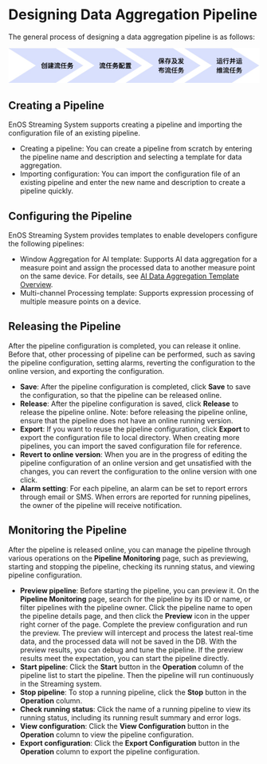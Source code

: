 # Designing Data Aggregation Pipeline
The general process of designing a data aggregation pipeline is as follows:

![](media/2019-01-02-21-17-10.jpg)

## Creating a Pipeline
EnOS Streaming System supports creating a pipeline and importing the configuration file of an existing pipeline.
- Creating a pipeline:  You can create a pipeline from scratch by entering the pipeline name and description and selecting a template for data aggregation.
- Importing configuration: You can import the configuration file of an existing pipeline and enter the new name and description to create a pipeline quickly. 

## Configuring the Pipeline
EnOS Streaming System provides templates to enable developers configure the following pipelines:
- Window Aggregation for AI template: Supports AI data aggregation for a measure point and assign the processed data to another measure point on the same device. For details, see [AI Data Aggregation Template Overview](ai_template_overview).  
- Multi-channel Processing template: Supports expression processing of multiple measure points on a device.

## Releasing the Pipeline
After the pipeline configuration is completed, you can release it online. Before that, other processing of pipeline can be performed, such as saving the pipeline configuration, setting alarms, reverting the configuration to the online version, and exporting the configuration.
- **Save**: After the pipeline configuration is completed, click **Save** to save the configuration, so that the pipeline can be released online.
- **Release**: After the pipeline configuration is saved, click **Release** to release the pipeline online. Note: before releasing the pipeline online, ensure that the pipeline does not have an online running version.
- **Export**: If you want to reuse the pipeline configuration, click **Export** to export the configuration file to local directory. When creating more pipelines, you can import the saved configuration file for reference.
- **Revert to online version**: When you are in the progress of editing the pipeline configuration of an online version and get unsatisfied with the changes, you can revert the configuration to the online version with one click.
- **Alarm setting**: For each pipeline, an alarm can be set to report errors through email or SMS. When errors are reported for running pipelines, the owner of the pipeline will receive notification.

## Monitoring the Pipeline
After the pipeline is released online, you can manage the pipeline through various operations on the **Pipeline Monitoring** page, such as previewing, starting and stopping the pipeline, checking its running status, and viewing pipeline configuration.
- **Preview pipeline**: Before starting the pipeline, you can preview it. On the **Pipeline Monitoring** page, search for the pipeline by its ID or name, or filter pipelines with the pipeline owner. Click the pipeline name to open the pipeline details page, and then click the **Preview** icon in the upper right corner of the page. Complete the preview configuration and run the preview. The preview will intercept and process the latest real-time data, and the processed data will not be saved in the DB. With the preview results, you can debug and tune the pipeline. If the preview results meet the expectation, you can start the pipeline directly.
- **Start pipeline**: Click the **Start** button in the **Operation** column of the pipeline list to start the pipeline. Then the pipeline will run continuously in the Streaming system.
- **Stop pipeline**: To stop a running pipeline, click the **Stop** button in the **Operation** column.
- **Check running status**: Click the name of a running pipeline to view its running status, including its running result summary and error logs.
- **View configuration**: Click the **View Configuration** button in the **Operation** column to view the pipeline configuration.
- **Export configuration**: Click the **Export Configuration** button in the **Operation** column to export the pipeline configuration.
